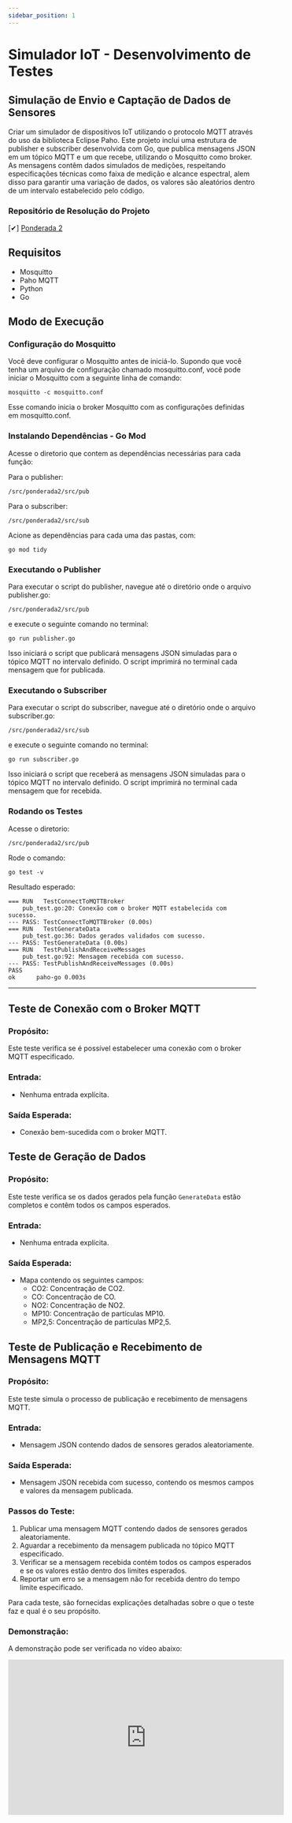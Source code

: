 ```yaml
---
sidebar_position: 1
---
```


# Simulador IoT - Desenvolvimento de Testes

## Simulação de Envio e Captação de Dados de Sensores
Criar um simulador de dispositivos IoT utilizando o protocolo MQTT através do uso da biblioteca Eclipse Paho. 
Este projeto inclui uma estrutura de publisher e subscriber desenvolvida com Go, que publica mensagens JSON em um tópico MQTT e um que recebe, utilizando o Mosquitto como broker. As mensagens contêm dados simulados de medições, respeitando especificações técnicas como faixa de medição e alcance espectral, alem disso para garantir uma variação de dados, os valores são aleatórios dentro de um intervalo estabelecido pelo código.


### Repositório de Resolução do Projeto

[✔] [Ponderada 2](https://github.com/gabInteli/M9-Inteli-Eng-Comp_Gabriela_Matias/tree/main/src/ponderada2)

## Requisitos
- Mosquitto
- Paho MQTT
- Python
- Go

##  Modo de Execução 

### Configuração do Mosquitto
Você deve configurar o Mosquitto antes de iniciá-lo. Supondo que você tenha um arquivo de configuração chamado mosquitto.conf, você pode iniciar o Mosquitto com a seguinte linha de comando:

```
mosquitto -c mosquitto.conf
```

Esse comando inicia o broker Mosquitto com as configurações definidas em mosquitto.conf.

### Instalando Dependências - Go Mod
Acesse o diretorio que contem as dependências necessárias para cada função: 

Para o publisher:
```
/src/ponderada2/src/pub
```

Para o subscriber:
```
/src/ponderada2/src/sub
```

Acione as dependências para cada uma das pastas, com: 
```
go mod tidy
```

### Executando o Publisher

Para executar o script do publisher, navegue até o diretório onde o arquivo publisher.go: 
```
/src/ponderada2/src/pub
```

e execute o seguinte comando no terminal:
```
go run publisher.go
```

Isso iniciará o script que publicará mensagens JSON simuladas para o tópico MQTT no intervalo definido. 
O script imprimirá no terminal cada mensagem que for publicada.

### Executando o Subscriber

Para executar o script do subscriber, navegue até o diretório onde o arquivo subscriber.go: 
```
/src/ponderada2/src/sub
```

e execute o seguinte comando no terminal:
```
go run subscriber.go
```

Isso iniciará o script que receberá as mensagens JSON simuladas para o tópico MQTT no intervalo definido. O script imprimirá no terminal cada mensagem que for recebida.

### Rodando os Testes

Acesse o diretorio: 

```
/src/ponderada2/src/pub
```

Rode o comando: 
```
go test -v
```

Resultado esperado: 
```
=== RUN   TestConnectToMQTTBroker
    pub_test.go:20: Conexão com o broker MQTT estabelecida com sucesso.
--- PASS: TestConnectToMQTTBroker (0.00s)
=== RUN   TestGenerateData
    pub_test.go:36: Dados gerados validados com sucesso.
--- PASS: TestGenerateData (0.00s)
=== RUN   TestPublishAndReceiveMessages
    pub_test.go:92: Mensagem recebida com sucesso.
--- PASS: TestPublishAndReceiveMessages (0.00s)
PASS
ok      paho-go 0.003s
```
______________________________________________________________________________________________

## Teste de Conexão com o Broker MQTT

### Propósito:
Este teste verifica se é possível estabelecer uma conexão com o broker MQTT especificado.

### Entrada:
- Nenhuma entrada explícita.

### Saída Esperada:
- Conexão bem-sucedida com o broker MQTT.

## Teste de Geração de Dados

### Propósito:
Este teste verifica se os dados gerados pela função `GenerateData` estão completos e contêm todos os campos esperados.

### Entrada:
- Nenhuma entrada explícita.

### Saída Esperada:
- Mapa contendo os seguintes campos:
  - CO2: Concentração de CO2.
  - CO: Concentração de CO.
  - NO2: Concentração de NO2.
  - MP10: Concentração de partículas MP10.
  - MP2,5: Concentração de partículas MP2,5.

## Teste de Publicação e Recebimento de Mensagens MQTT

### Propósito:
Este teste simula o processo de publicação e recebimento de mensagens MQTT.

### Entrada:
- Mensagem JSON contendo dados de sensores gerados aleatoriamente.

### Saída Esperada:
- Mensagem JSON recebida com sucesso, contendo os mesmos campos e valores da mensagem publicada.

### Passos do Teste:
1. Publicar uma mensagem MQTT contendo dados de sensores gerados aleatoriamente.
2. Aguardar a recebimento da mensagem publicada no tópico MQTT especificado.
3. Verificar se a mensagem recebida contém todos os campos esperados e se os valores estão dentro dos limites esperados.
4. Reportar um erro se a mensagem não for recebida dentro do tempo limite especificado.

Para cada teste, são fornecidas explicações detalhadas sobre o que o teste faz e qual é o seu propósito.



### Demonstração: 

A demonstração pode ser verificada no vídeo abaixo:  
<iframe width="560" height="315" src="https://www.youtube.com/embed/18Ordj5OM38?si=NutFEJL_n90dey38" title="YouTube video player" frameborder="0" allow="accelerometer; autoplay; clipboard-write; encrypted-media; gyroscope; picture-in-picture; web-share" allowfullscreen></iframe>
